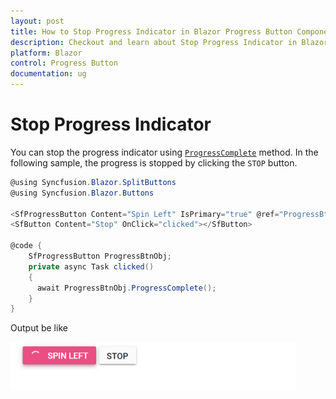 ```yaml
---
layout: post
title: How to Stop Progress Indicator in Blazor Progress Button Component | Syncfusion
description: Checkout and learn about Stop Progress Indicator in Blazor Progress Button component of Syncfusion, and more details.
platform: Blazor
control: Progress Button
documentation: ug
---
```


# Stop Progress Indicator

You can stop the progress indicator using [`ProgressComplete`](https://help.syncfusion.com/cr/blazor/Syncfusion.Blazor.SplitButtons.SfProgressButton.html#Syncfusion_Blazor_SplitButtons_SfProgressButton_ProgressComplete) method. In the following sample, the progress is stopped by clicking the `STOP` button.

```csharp
@using Syncfusion.Blazor.SplitButtons
@using Syncfusion.Blazor.Buttons

<SfProgressButton Content="Spin Left" IsPrimary="true" @ref="ProgressBtnObj"></SfProgressButton>
<SfButton Content="Stop" OnClick="clicked"></SfButton>

@code {
    SfProgressButton ProgressBtnObj;
    private async Task clicked()
    {
      await ProgressBtnObj.ProgressComplete();
    }
}
```

Output be like

![Progress Button Sample](./../images/pb-stop.png)